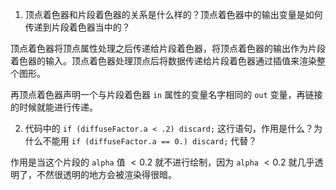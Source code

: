 1. 顶点着色器和片段着色器的关系是什么样的？顶点着色器中的输出变量是如何传递到片段着色器当中的？

顶点着色器将顶点属性处理之后传递给片段着色器，将顶点着色器的输出作为片段着色器的输入。顶点着色器处理顶点后将数据传递给片段着色器通过插值来渲染整个图形。

再顶点着色器声明一个与片段着色器 `in` 属性的变量名字相同的 `out` 变量，再链接的时候就能进行传递。

2. 代码中的 `if (diffuseFactor.a < .2) discard;` 这行语句，作用是什么？为什么不能用 `if (diffuseFactor.a == 0.) discard;` 代替？

作用是当这个片段的 `alpha` 值 $< 0.2$ 就不进行绘制，因为 `alpha` $<0.2$ 就几乎透明了，不然很透明的地方会被渲染得很暗。